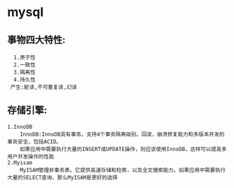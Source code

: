 # mysql
## 事物四大特性:
	  1.原子性
	  2.一致性
	  3.隔离性
	  4.持久性
	 产生:脏读,不可重复读,幻读
## 存储引擎:
	1.InnoDB
		InnoDB:InnoDB具有事务，支持4个事务隔离级别，回滚，崩溃修复能力和多版本并发的事务安全，包括ACID。
		如果应用中需要执行大量的INSERT或UPDATE操作，则应该使用InnoDB，这样可以提高多用户并发操作的性能
	2.Myisam
		MyISAM管理非事务表。它提供高速存储和检索，以及全文搜索能力。如果应用中需要执行大量的SELECT查询，那么MyISAM是更好的选择
